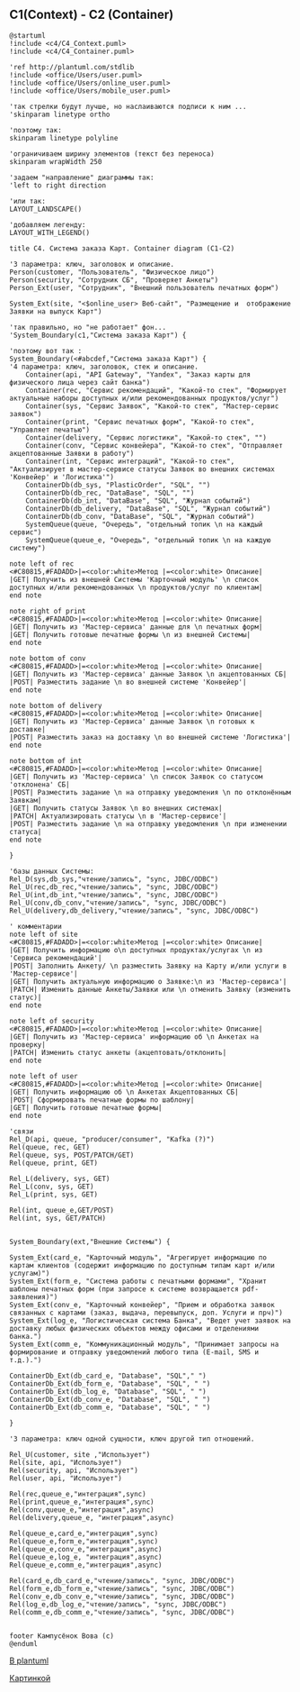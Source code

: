 ## C1(Context) - C2 (Container)
```
@startuml
!include <c4/C4_Context.puml>
!include <c4/C4_Container.puml>
 
'ref http://plantuml.com/stdlib
!include <office/Users/user.puml>
!include <office/Users/online_user.puml>
!include <office/Users/mobile_user.puml>

'так стрелки будут лучше, но наслаиваются подписи к ним ...
'skinparam linetype ortho

'поэтому так:
skinparam linetype polyline

'ограничиваем ширину элементов (текст без переноса)
skinparam wrapWidth 250

'задаем "направление" диаграммы так:
'left to right direction

'или так:
LAYOUT_LANDSCAPE()

'добавляем легенду:
LAYOUT_WITH_LEGEND()

title C4. Система заказа Карт. Container diagram (С1-С2)

'3 параметра: ключ, заголовок и описание.
Person(customer, "Пользователь", "Физическое лицо")
Person(security, "Сотрудник СБ", "Проверяет Анкеты")
Person_Ext(user, "Сотрудник", "Внешний пользователь печатных форм")

System_Ext(site, "<$online_user> Веб-сайт", "Размещение и  отображение Заявки на выпуск Карт")

'так правильно, но "не работает" фон...
'System_Boundary(c1,"Система заказа Карт") { 

'поэтому вот так :
System_Boundary(<#abcdef,"Система заказа Карт") {
'4 параметра: ключ, заголовок, стек и описание.
    Container(api, "API Gateway", "Yandex", "Заказ карты для физического лица через сайт банка")
    Container(rec, "Сервис рекомендаций", "Какой-то стек", "Формирует актуальные наборы доступных и/или рекомендованных продуктов/услуг")
    Container(sys, "Сервис Заявок", "Какой-то стек", "Мастер-сервис заявок")
    Container(print, "Сервис печатных форм", "Какой-то стек", "Управляет печатью")
    Container(delivery, "Сервис логистики", "Какой-то стек", "")
    Container(conv, "Сервис конвейера", "Какой-то стек", "Отправляет акцептованные Заявки в работу")
    Container(int, "Сервис интеграций", "Какой-то стек", "Актуализирует в мастер-сервисе статусы Заявок во внешних системах 'Конвейер' и 'Логистика'")
    ContainerDb(db_sys, "PlasticOrder", "SQL", "")
    ContainerDb(db_rec, "DataBase", "SQL", "")
    ContainerDb(db_int, "DataBase", "SQL", "Журнал событий")
    ContainerDb(db_delivery, "DataBase", "SQL", "Журнал событий")
    ContainerDb(db_conv, "DataBase", "SQL", "Журнал событий")
    SystemQueue(queue, "Очередь", "отдельный топик \n на каждый сервис")
    SystemQueue(queue_e, "Очередь", "отдельный топик \n на каждую систему")

note left of rec
<#C80815,#FADADD>|=<color:white>Метод |=<color:white> Описание|
|GET| Получить из внешней Системы 'Карточный модуль' \n список доступных и/или рекомендованных \n продуктов/услуг по клиентам|
end note

note right of print
<#C80815,#FADADD>|=<color:white>Метод |=<color:white> Описание|
|GET| Получить из 'Мастер-сервиса' данные для \n печатных форм|
|GET| Получить готовые печатные формы \n из внешней Cистемы|
end note

note bottom of conv
<#C80815,#FADADD>|=<color:white>Метод |=<color:white> Описание|
|GET| Получить из 'Мастер-сервиса' данные Заявок \n акцептованных СБ|
|POST| Разместить задание \n во внешней системе 'Конвейер'|
end note

note bottom of delivery
<#C80815,#FADADD>|=<color:white>Метод |=<color:white> Описание|
|GET| Получить из 'Мастер-Сервиса' данные Заявок \n готовых к доставке|
|POST| Разместить заказ на доставку \n во внешней системе 'Логистика'|
end note

note bottom of int
<#C80815,#FADADD>|=<color:white>Метод |=<color:white> Описание|
|GET| Получить из 'Мастер-сервиса' \n список Заявок со статусом 'отклонена' СБ|
|POST| Разместить задание \n на отправку уведомления \n по отклонённым Заявкам|
|GET| Получить статусы Заявок \n во внешних системах|
|PATCH| Актуализировать статусы \n в 'Мастер-сервисе'|
|POST| Разместить задание \n на отправку уведомления \n при изменении статуса|
end note

}

'базы данных Системы:
Rel_D(sys,db_sys,"чтение/запись", "sync, JDBC/ODBC")
Rel_U(rec,db_rec,"чтение/запись", "sync, JDBC/ODBC")
Rel_U(int,db_int,"чтение/запись", "sync, JDBC/ODBC")
Rel_U(conv,db_conv,"чтение/запись", "sync, JDBC/ODBC")
Rel_U(delivery,db_delivery,"чтение/запись", "sync, JDBC/ODBC")

' комментарии
note left of site
<#C80815,#FADADD>|=<color:white>Метод |=<color:white> Описание|
|GET| Получить информацию о\n доступных продуктах/услугах \n из 'Сервиса рекомендаций'|
|POST| Заполнить Анкету/ \n разместить Заявку на Карту и/или услуги в 'Мастер-сервисе'|
|GET| Получить актуальную информацию о Заявке:\n из 'Мастер-сервиса'|
|PATCH| Изменить данные Анкеты/Заявки или \n отменить Заявку (изменить статус)|
end note

note left of security
<#C80815,#FADADD>|=<color:white>Метод |=<color:white> Описание|
|GET| Получить из 'Мастер-сервиса' информацию об \n Анкетах на проверку|
|PATCH| Изменить статус анкеты (акцептовать/отклонить|
end note

note left of user
<#C80815,#FADADD>|=<color:white>Метод |=<color:white> Описание|
|GET| Получить информацию об \n Анкетах Акцептованных СБ|
|POST| Сформировать печатные формы по шаблону|
|GET| Получить готовые печатные формы|
end note

'связи
Rel_D(api, queue, "producer/consumer", "Kafka (?)")
Rel(queue, rec, GET)
Rel(queue, sys, POST/PATCH/GET)
Rel(queue, print, GET)

Rel_L(delivery, sys, GET)
Rel_L(conv, sys, GET)
Rel_L(print, sys, GET)

Rel(int, queue_e,GET/POST)
Rel(int, sys, GET/PATCH)


System_Boundary(ext,"Внешние Системы") {

System_Ext(card_e, "Карточный модуль", "Агрегирует информацию по картам клиентов (содержит информацию по доступным типам карт и/или услугам)")
System_Ext(form_e, "Система работы с печатными формами", "Хранит шаблоны печатных форм (при запросе к системе возвращается pdf-заявления)")
System_Ext(conv_e, "Карточный конвейер", "Прием и обработка заявок связанных с картами (заказ, выдача, перевыпуск, доп. Услуги и прч)")
System_Ext(log_e, "Логистическая система Банка", "Ведет учет заявок на доставку любых физических объектов между офисами и отделениями банка.")
System_Ext(comm_e, "Коммуникационный модуль", "Принимает запросы на формирование и отправку уведомлений любого типа (E-mail, SMS и т.д.).")

ContainerDb_Ext(db_card_e, "Database", "SQL"," ")
ContainerDb_Ext(db_form_e, "Database", "SQL", " ")
ContainerDb_Ext(db_log_e, "Database", "SQL", " ")
ContainerDb_Ext(db_conv_e, "Database", "SQL", " ")
ContainerDb_Ext(db_comm_e, "Database", "SQL", " ")

}

'3 параметра: ключ одной сущности, ключ другой тип отношений.

Rel_U(customer, site ,"Использует")
Rel(site, api, "Использует")
Rel(security, api, "Использует")
Rel(user, api, "Использует")

Rel(rec,queue_e,"интеграция",sync)
Rel(print,queue_e,"интеграция",sync)
Rel(conv,queue_e,"интеграция",async)
Rel(delivery,queue_e, "интеграция",async)

Rel(queue_e,card_e,"интеграция",sync)
Rel(queue_e,form_e,"интеграция",sync)
Rel(queue_e,conv_e,"интеграция",async)
Rel(queue_e,log_e, "интеграция",async)
Rel(queue_e,comm_e,"интеграция",async)

Rel(card_e,db_card_e,"чтение/запись", "sync, JDBC/ODBC")
Rel(form_e,db_form_e,"чтение/запись", "sync, JDBC/ODBC")
Rel(conv_e,db_conv_e,"чтение/запись", "sync, JDBC/ODBC")
Rel(log_e,db_log_e,"чтение/запись", "sync, JDBC/ODBC")
Rel(comm_e,db_comm_e,"чтение/запись", "sync, JDBC/ODBC")


footer Кампусёнок Вова (с)
@enduml
```
[В plantuml]([https://www.plantuml.com/plantuml/umla/dLRTRXDN5xsVfpYVlqfnfCbOj5oX255-RYfQQ2FKcqhHU3o6KMsFDJEkYAfA9O46IaLARwZQ2uhe0oIE3Ov39gzmveswrXuVZoScmGG9Z7tsNdljjN_EkH8dRfJqsYtB-b_GyLgzXgzMlOkrQnVNhuMTnB-VE5sSNdxlgHjq_6Xohgobo6-gUqdIlLIhTLjkXwYE5xPhST9e1VKPXB3P33o_TYVsexZMYmt6QHPXfuL0wnysR8Vre5Koj9RYxuDErutSjY98ij7rLHWbzqBBQldDH2MXYeAxznBL22BVIuAm0v_Fb3xMkzdFUbU_qyDia_-xfFHO7sRFicrRwRSusTUfFiJVFlwEbHufdS9hb3t0sP4UwQ5ZtGQfi5FrUd4Ijlt8LXNzabxPRq209s9iwY6_LtZsBxpU0c5R3u4oXiLG8SGe-qMdbMM35ljUBmgI3NgyqYdPPLjw83772ZyzhqWWa6Q88Ovtc8JIlyDcBFay1PorjBOH9tvx_MhOwpJSQAFgNR09YHH82wdlIgRmsUMdqdzHb6opign-LBMQWXKE5L27IiJQ8nry8eHr4dpr_sxTQ_ZDnKDOInS_kWwsof5FguZ2dsddLkED659zwzVLvzrkA_1Srf_gaOOKu605QEaKLCvU6BvWGdRKK-a1IEsexE5S3S7FL75NyNTaCOIpq3fWNVR8ZrYLvJB1w_LgexwUixpTSkCay6v53JyYZRMlR_83BZzPrZT-Q_scf3EnhsJRmbZIhebEeaJUQV56nxFL5zUlNglTmZ_0CEMwSJ-fna7YmsZravcvkwpq7u3RMp6iHOb_g8AKvec9HTcLj46gzwHoRueZA8TUxEinQtF4SlUpf_eusw9KHUtBT3mtQZ2Od18N6Xx1xK0XSge7sPOPe79ZsIoF424Dr8Qz8jhlmump8qFHHo6O6VdruVqC6G3_8Tq8WxAD-EEnJgVrPZzA6p8j63FPleq0PYIOD5kH_AJWRm2oUGOop59I1wjZoUuTeKRu8g4ahW2ypv8_wMD7P3p4x_jqWeep8ZR3g3sdK36qw62m9PKXrELM4cI4A-Zowm8gPuy4zKWIpXup0CUJW2VmiqTJT1j7-1p9HCj_KrO5sA1LXAEed7DOzINSatpPu7n7THlD5RfBXntcJPVjb6NmmiuFf_JIc1ovB_K1ApQVwOJZaAkMVSz_uSuuHungLa2UIUupMK9xXT3I-rEQQPvW7r-O-54X-uDIi-6NQh4dxNnk1X9VUELBPNQQRDCLIhysRS788-6NRI-NXMc5TvdmtxAl9EbYXv5hgGpCwxdPMOiCNbzKuxY1754ton9Gm6bZ0nWR8jjItF9wZtqolrP7-564_PLhEHz0nGR1f0tecz85fY8UqoOZaYXQGqwAvUkSR9LsEs-L58Rle9zSiFdOibVEkOIaEuZ5OqfHwldigOXHZDqelyRD3MOo4NiZ58ABmcHgqYCpqMzo0vbjegetLjfkqBBLsfThGCE1emVEChF_qCC7aQNvKu23wbRsX5_oPh5dh0QoNVTfDuahdCNuiQ7dvBVMLpvUN_KmAXv9l7wKNT5_edh7vhMKRsjmXC_aWiglnGkEVb78DxSTsIRo4cA9JAFKYf40eiHRTHm2gak2-2g_BAKtptRFlLTMBXllJvtvM_74rLUP2mcdLsnyycOI9MEHwKx-Lfbv-mKD9NlY53yaPeoLunXwK9NKICiy2iyEB67b1gwmQwMjUObo2hXTRJubbgUMl6OMi-GcFitIBPlARbhCL8RsR5FhnEjgyhouxYPktOtzwTEg8WXZ2WmjJpWnptadVipRalw2fXHbSTlswHH44CdCPFYn3q82I9Ocs_C0I3uch_C0KBjSmdEvYqP6guy5i3Wo75Bg9xDpzbgeJ1sebpYyB9ux7AplEZFFgSASwj2yF8flYr4iJ274d6NftYnPC-rvyzBjGNEpUGiVSNhzdajbYArmnUyqUktMVm00](https://www.plantuml.com/plantuml/umla/pLbRRnl75NxdhvZI1KW1D1cd3X08hXjPKfsqRknKDe801OGLkRA9a5nskOmjr04aigtiAl4b3qtG5cc5jE-KHCRKXT9VcFb7FT_PuMYMomj5E8aVH96xS-xVkSpCUxN0yODwkPJuMR6IBzKBhhYMlvfRlBgww5K2zr6GhTBBwqFVEiMAw-lt8f7otNNn80YgyxbSjUHKm3IRzygvMb0e5TSi3jxwUZ7lvkxLNB-MgzSCZn4hl4g91ArENbZsregboC94IZLaInu9jQKQQbDsvB4yabqXzrHJjbLJDOGyfd_RwediP8JioLDyjDGMBMp9hjodxyzKWyYV2tacJsMRFhjg2poEiBGhJqGscqsaQfyMArN7Tye2sWORLLTuVl308nr0gBvK3I8_KKqHgZIV649HzKeR-06YKtb06hSWGss7giWEIIDLk_IYAtlWzQKynbFwwx60VP6c_nrv18l9Jlhw2fftO3ti8zrRSvRiXxvJ_RXO21w8jzzv2t9VaPosbfM4C-GPwx4FIMnn9obeHLUsj8OdPDQECIjLSjS34NZ2Bzv_48X2qNVpGT6hW7UNU7JDobiBdzo-TtVrriA7IokB2tUMqtDOqoOhza9vwZbhmO8F81mnCtGVVt3t_TLRopUNFrm2PL0CIgvOl9eLSbTsOJuxfYNOeYFwUuKV_w28Rgf6LXW4auhEVRWYBNUlN9QxRqEDNy1fBMrUXy7JcXV4vfZmi9q9cHwGgiTmElqT2M3YLCEZ5JegcxX3mFGgwNoz5dXbry-GI_yDAlK5SG1b2thYTnBl_ajKhpZW7U9oH2iw0ZvJVvMdoRa-jvgRh_l5O0CKk_8KsW7FBFC8vhzCiY2r2H68FJm9FBoWDKTipuvXjxhyA4WZQOQoOqvVoHuHFU4dX_3CK0j2d6tpWvxQKNyHwi_4RbEUaAp4oaOjSCiih5OCN69xxUTMQbyN9AKZzowpzmvLWmN_XyE623pjWmz-5j0IEE40VN_-wclP8bFtmoJl8TxxQeS0t8GtJV197LCP3BgxC04Pekj04ZOBVha7SKW98cMRP8zpNfjqmwjN2ew_aSvVoIGdWm_onPz4l338VSWHMh7vn23xQvUSjNp1NPzUI29rzS8upWZDUGIYXH3dkPDsgaMAqyAT3yHD9t0VEXi8soTEfU0-uW1-tTSCCbalAXMoZTo69mVG3atwU6y9Vhx95Ko30XKDce0N1J6g2jKPHZ0JxKDf0MhcomKIPOqO4uIX6lp4xmul8mB6Qfs7Z5lPvLH0wc2nQj2F5d02V0DlFOsEJROArPNNd6dyosvErxoO9l0sBD4BWS9Jb3T8mSiSC8lc90zYbjOsQWEM6kGZWXEj-vTiuJV8aMuMbrSMbq6fLRzO2M9oHwNyH2M-E-yhONMoUAalrBEO_89RAdxc-Xin5G3T0vqGNQJ-9DanrdclybcCBOXxA9_oa1-t9fhqhMh4ZC9o0bs7NZJieCUgrRvLQrGpfk8mtsC6W7IquMcH_U8SniW-6-7xGfwCG8RiX5nQeALlEn70SUN2X-aI0CAMNQFeGOhqYdWqXGAJalyS25yhDMZyqbgwiBOQelvEoQa5nVnjl-3wC6ZberluDvmaB0bBJk3SS6hknENmyT3bykzazIPd-p4CG-VPONKFXtCoM7qzx83FMLc5NUIZkbjtqt_49oFLrDQsdZpGuTgoOuhReM2ydl58yOUAxgP7t6xR_Dx6noXPgwz5MbCzYy29qoDHyG9NyB3fhGkATEBQfSLttthtoZkPIxzUM5fOMhh--9VNybx9y-SVFg29uphLlGwBQOk1Dq9-6srpZnEFRoxVVIpqiDR418wo990p5j81PNlUn22SwdTWid9RMoTFmkeEWrCmK6rfWPm-itSEy1hRF7XQuuOFkr0mC0eyJhYLWe07jHzvM8SZkSh_UAvCZMn6L0VW65CkzTG0WqSsdP6oC5Y4hW4hcm7pDWpK3lWF2_AY7UEO-zQyWEPx-0-f-cQwpoxOC79uOu8xiOCWkNTkhq2mcS4XHmitkqJM4Up0UC1dqHRG6T80nlYnNq5_Ab_AtUbzQSCB_hDI6hC0TbmJtMd6P5I-ABLgJktWU2yTu-8tAD5Z5T5sC9v5nWyKGv62or7NW2bKDl2P2RdiyLDhTeF7LPDnseQi_ic7gJwdmXQkNcfWdDWZNMjqEHexIq725ECKh5ouk_W-SHyoqeK9FKmMinyNZKxg1tSWbdKP5hgfyKlPZGQvPKFtSsoNzw0ExxIYnSggpFE9txkbrINU8kcPCQcs-IthcsFr6MZXA5BRgD2C-9kb6ukvs_IHd6C6ztWtgIV8sHXWcDGpvMmCUEZJmz-CBCmOQesa5sQLI0azV-XZHamt25Tq0iEXpezLJdhzVXrkUzGpWX-05P-ZehCH4iUQZV3JzFjKjEAFF3imwS5f6vw5GMFePX-mDNDSrJRZAMHL2PpwzCoX3QYioSzIj3inQKUvAtPmWMbwb0_j-jMPXsScbcwh3drZyfabHrkcVVIOY-nyjRMGXXgYESGTbROAHhoCpiKQdG6cFYrzGthTAD_BFNQ1SHF0gS5nTdwG2q-CSRdj4KJUk5oau_CUA7AHBifCHZeInxG_POOFzz2BASVONSCnqX_7xWMurQidE9RHhRxv6hOOjeDJQei8dgDhwyx59whzZNhLzmhrlEldg0dKwkNmoEEtplgdZaZ_QYwiysczc0yxIBV8GpuqWGTo39dSu7lUxcaoLk2MQHfCR3ZY3JfH_2cpi1ypVtxMFmEWnpae4OgsbskzY2Xst4sNZvderKDdeDdZY3joiP1t_08VEKpOWkkJi0EkyGVM6TXmvEaTD7F4N6UsqzQbsnQuSuP-BxlZECMw5F7ZQVqCh8sSeNq0An1ro-Hrpo-poT4x0VimSKV43cgH1GQHuAeFJVzdhXmRKTplZDvqYxGUw7YKu5g5aaUM3EvFCDVIedq8KKzneQAlLgk5zSlcxDdCYb5B6NqZWXixh3NtNrs8rXSPU-S-WPSZfzt2vA6f7_2Q7NLYaZxVg6NuQWaj3ax9c3jM-y8fmx6MPraXlxDRUPTBkjeUCB3atMVx8hiuSpi2NICEXGKlpMq8NzDXtcOSeoxXIzJ6uNjBN0N9FLWSlv71peCzzpSCGnhiY6LuBaVlGC8b_IIqp1pjcJ3YZNLlansCQhcienhEcAe9Cgn4qY2ienAOuykBJq8iHH08oCBUUDatzuZJRLeWcbqKta-PP1NfvSjbfrZAY9NVhO2RQcHbEpi70nFM0IwRYJbU5oS-nbspZt6JWaY6K22tXrE8KIJ0qCKea5ON9YcFrIln-SGRT85OufwLJp48ha_n8qHynbhLvj9yW7NQyHmqNloa7vziGkztp3KxxqO4jOzl29lckZeiyhfhXfVGt6t7BjFJunHBCHzDMCRhqAZxdJ4PlyHHpvCPxCAOgUwkKoz7D2UjTinoq-iDYHXFmqJzjGpeoJgPzO3pHTR3bibMM0GQ_DCJQ21FOREsrQJnB1loVg_McJqZ4-qLdRapCWazfUl5R2oqxtGvc8598h7kqGpiy-PNdeHDay_Ik5Tz5HPhZ5PpYVTeOgwNI_y7)](https://www.plantuml.com/plantuml/umla/SoWkIImgAStDuNBAJrBGjLDmpCbCJbMmKiX8pSd9vt98pKi1IW80))

[Картинкой]([[//www.plantuml.com/plantuml/png/dLRTRXDN5xsVfpZVV9NYI9EnQBb24QByt5Iqq4QeDvMYyNWCeywFDJEkYAfA9O46IaLARwZQ2uhe0oIE3Ow3nwzmveswrpu-7e-DWmaI6FlilVRQQ_-SSoNDd2JhX87nFpzoWqxJ4vlknVgrYzlNuYZpxcTscmull_VKyIClcPmBOotnMk9UbhKlrUljm8a0QhjnM4-pPk0tPX3YLijtlVgTr4lIUYVL6CiiuYYWGDiVDWpZXXzK38srz7i_QZk94mg0P3jjJyH9TYysZC1hPIABHUBVlPU9ffzuRkR74Vby9kHO7XO_oqFvJlQBNVplaf13ULeyA_Oj8T_IoR7CvIdzxTBVeP038NFo6XGFw6ma1x9l6xU9L1pLt4wQnQ6NMCAKB-5L_4O8v4anTcKVtqsS_KjURmbXN_O9PKWMVK4X1iKlCZVNDLhgkPt4ptRWyKhcO5VioHx770hwwRd9WOWqGlJf-0192FaxsGmvdwS4PwnjxQIP5svVZJjHqqbsQku5Yo2H0cXHweUSAVaSubF8lo1AiMkkYnz5lIx8YWu5eVO5YtKaS_o64COy-ER_dORRz5ghXp3MBdvq7IoXa9TLHD2VQUVMqfsKfFhMQuZFs-t0TntK7-g11XVWP8FGyYaedxtGV8a9s45F8Nj4wa0K3nTgIFnq5Gy5VgSi-kJCj4vGboFm0vQvNYLulL5hDhOLozk1asQ-UojfUWbeR7rz4n_ayfDXVEC5spSvdOczMUmpOqwxpZgn4ghJqft8jSGNrwzUgz-YVmX3b-l6_QoM-fb7HfkVpCpTPI7_8BYZ3SsQbVW7Ad1fdkXOa5rm6-JoY2ltfZmYvQWNktA8senGxcxnL8wBFKXLrhvAntMI9eBnAN19mn6vdGYAdCjUiQS7gDfO5ih3H423QeDUOUsFoGmpmqFHfK8WC_3halSpoe3m7y8DC5Is0NuSotnQR_GZjo7I8cCasxKeW1u998rM13yk-1i2sJq3cSnoK2TMOyxk7Q06z0MXT5o8ksZ9FycnpJAUqk_7S28LPqHinKcue50vjDJ1n1PK-gGkjX8ZKxYIBhwke7BnY557d73n604mdW2SmoyUJT4jEgBF0Kyq_pT7LGYRQ9NX82hcdAow7Ew9MZPqVY3QpTO6tBd3JbNJ5GTL6Tmu-c59Bmt14VjIdg1YxyqKnFfOjUXx_4lkY3D2LBq2L2RAPxA4ZagXLUzhchbAi4jVaFYebFr1fTdebrgv9oqrDpsEpxpKKfcT9ajtXP2lTLiWye3v5VlhLM62-2uI_flt5ITTxZ1mhPG1UJtNEskLmUkoQXWt8WVKtQe4450tDkMB3L7i2MnvUOG-MLoh0_gHXVqLQraDe423qAJru9l3XKnPFAGDHY1HjWQVbClNdc-LC5IjafFXEzAFBrWrjkYLSouXxWvWuHXIL7g-UCfYb6CtKDUuli5q9colXQBWh32OwlJ0ZFMRt41wcuZQZOtGyGDBR7svHMXqOCkUlOxiF_JmWU9e_fp0YUfUyGHVLBDOCrOztgx7oexZCcSsVgpfsUhM-igZrrSZJif74guVOPdoJwhUMB-MrBOcZkGpkQ3KjNZ1bYzA-HQs8ze4Bo4kaMwKUZaIXCZnDcqRWE8I8xvIboNtvjdkodjZuxBs_jHUl1NdhZvp8IGvlKBZWpUIg1YpJ7VKMsNcxUSt1U-99NwKc3OMjgtfaQgW1bhwKNXsO0xBDx29haLRyoMAAS1sjV2KM9zQuffPpHARU9cbKpNbtRIQAG_jsQR6tEjgyhouxcHEmqczwTFAP8GX12OjvvoGvw8JFXPjGNz5KuYokcsud08Bmfdf33_sGGW0pb9dUnu0paVdTHu0QASaF9SxQwIr-bW00oE38OL-F3jdhmLpwW2zsE5b-Tp1O7qNpJodIdEe0_FgABujHx4q9I4MB2ltPiKQQI-QLsuFcElDM_gmq-ltN2fzqxZYHSrE6Fm7](https://www.plantuml.com/plantuml/png/pLbRRnl75NxdhvZI1KW1D1cd3X08hXjPKfsqRknKDe801OGLkRA9a5nskOmjr04aigtiAl4b3qtG5cc5jE-KHCRKXT9VcFb7FT_PuMYMomj5E8aVH96xS-xVkSpCUxN0yODwkPJuMR6IBzKBhhYMlvfRlBgww5K2zr6GhTBBwqFVEiMAw-lt8f7otNNn80YgyxbSjUHKm3IRzygvMb0e5TSi3jxwUZ7lvkxLNB-MgzSCZn4hl4g91ArENbZsregboC94IZLaInu9jQKQQbDsvB4yabqXzrHJjbLJDOGyfd_RwediP8JioLDyjDGMBMp9hjodxyzKWyYV2tacJsMRFhjg2poEiBGhJqGscqsaQfyMArN7Tye2sWORLLTuVl308nr0gBvK3I8_KKqHgZIV649HzKeR-06YKtb06hSWGss7giWEIIDLk_IYAtlWzQKynbFwwx60VP6c_nrv18l9Jlhw2fftO3ti8zrRSvRiXxvJ_RXO21w8jzzv2t9VaPosbfM4C-GPwx4FIMnn9obeHLUsj8OdPDQECIjLSjS34NZ2Bzv_48X2qNVpGT6hW7UNU7JDobiBdzo-TtVrriA7IokB2tUMqtDOqoOhza9vwZbhmO8F81mnCtGVVt3t_TLRopUNFrm2PL0CIgvOl9eLSbTsOJuxfYNOeYFwUuKV_w28Rgf6LXW4auhEVRWYBNUlN9QxRqEDNy1fBMrUXy7JcXV4vfZmi9q9cHwGgiTmElqT2M3YLCEZ5JegcxX3mFGgwNoz5dXbry-GI_yDAlK5SG1b2thYTnBl_ajKhpZW7U9oH2iw0ZvJVvMdoRa-jvgRh_l5O0CKk_8KsW7FBFC8vhzCiY2r2H68FJm9FBoWDKTipuvXjxhyA4WZQOQoOqvVoHuHFU4dX_3CK0j2d6tpWvxQKNyHwi_4RbEUaAp4oaOjSCiih5OCN69xxUTMQbyN9AKZzowpzmvLWmN_XyE623pjWmz-5j0IEE40VN_-wclP8bFtmoJl8TxxQeS0t8GtJV197LCP3BgxC04Pekj04ZOBVha7SKW98cMRP8zpNfjqmwjN2ew_aSvVoIGdWm_onPz4l338VSWHMh7vn23xQvUSjNp1NPzUI29rzS8upWZDUGIYXH3dkPDsgaMAqyAT3yHD9t0VEXi8soTEfU0-uW1-tTSCCbalAXMoZTo69mVG3atwU6y9Vhx95Ko30XKDce0N1J6g2jKPHZ0JxKDf0MhcomKIPOqO4uIX6lp4xmul8mB6Qfs7Z5lPvLH0wc2nQj2F5d02V0DlFOsEJROArPNNd6dyosvErxoO9l0sBD4BWS9Jb3T8mSiSC8lc90zYbjOsQWEM6kGZWXEj-vTiuJV8aMuMbrSMbq6fLRzO2M9oHwNyH2M-E-yhONMoUAalrBEO_89RAdxc-Xin5G3T0vqGNQJ-9DanrdclybcCBOXxA9_oa1-t9fhqhMh4ZC9o0bs7NZJieCUgrRvLQrGpfk8mtsC6W7IquMcH_U8SniW-6-7xGfwCG8RiX5nQeALlEn70SUN2X-aI0CAMNQFeGOhqYdWqXGAJalyS25yhDMZyqbgwiBOQelvEoQa5nVnjl-3wC6ZberluDvmaB0bBJk3SS6hknENmyT3bykzazIPd-p4CG-VPONKFXtCoM7qzx83FMLc5NUIZkbjtqt_49oFLrDQsdZpGuTgoOuhReM2ydl58yOUAxgP7t6xR_Dx6noXPgwz5MbCzYy29qoDHyG9NyB3fhGkATEBQfSLttthtoZkPIxzUM5fOMhh--9VNybx9y-SVFg29uphLlGwBQOk1Dq9-6srpZnEFRoxVVIpqiDR418wo990p5j81PNlUn22SwdTWid9RMoTFmkeEWrCmK6rfWPm-itSEy1hRF7XQuuOFkr0mC0eyJhYLWe07jHzvM8SZkSh_UAvCZMn6L0VW65CkzTG0WqSsdP6oC5Y4hW4hcm7pDWpK3lWF2_AY7UEO-zQyWEPx-0-f-cQwpoxOC79uOu8xiOCWkNTkhq2mcS4XHmitkqJM4Up0UC1dqHRG6T80nlYnNq5_Ab_AtUbzQSCB_hDI6hC0TbmJtMd6P5I-ABLgJktWU2yTu-8tAD5Z5T5sC9v5nWyKGv62or7NW2bKDl2P2RdiyLDhTeF7LPDnseQi_ic7gJwdmXQkNcfWdDWZNMjqEHexIq725ECKh5ouk_W-SHyoqeK9FKmMinyNZKxg1tSWbdKP5hgfyKlPZGQvPKFtSsoNzw0ExxIYnSggpFE9txkbrINU8kcPCQcs-IthcsFr6MZXA5BRgD2C-9kb6ukvs_IHd6C6ztWtgIV8sHXWcDGpvMmCUEZJmz-CBCmOQesa5sQLI0azV-XZHamt25Tq0iEXpezLJdhzVXrkUzGpWX-05P-ZehCH4iUQZV3JzFjKjEAFF3imwS5f6vw5GMFePX-mDNDSrJRZAMHL2PpwzCoX3QYioSzIj3inQKUvAtPmWMbwb0_j-jMPXsScbcwh3drZyfabHrkcVVIOY-nyjRMGXXgYESGTbROAHhoCpiKQdG6cFYrzGthTAD_BFNQ1SHF0gS5nTdwG2q-CSRdj4KJUk5oau_CUA7AHBifCHZeInxG_POOFzz2BASVONSCnqX_7xWMurQidE9RHhRxv6hOOjeDJQei8dgDhwyx59whzZNhLzmhrlEldg0dKwkNmoEEtplgdZaZ_QYwiysczc0yxIBV8GpuqWGTo39dSu7lUxcaoLk2MQHfCR3ZY3JfH_2cpi1ypVtxMFmEWnpae4OgsbskzY2Xst4sNZvderKDdeDdZY3joiP1t_08VEKpOWkkJi0EkyGVM6TXmvEaTD7F4N6UsqzQbsnQuSuP-BxlZECMw5F7ZQVqCh8sSeNq0An1ro-Hrpo-poT4x0VimSKV43cgH1GQHuAeFJVzdhXmRKTplZDvqYxGUw7YKu5g5aaUM3EvFCDVIedq8KKzneQAlLgk5zSlcxDdCYb5B6NqZWXixh3NtNrs8rXSPU-S-WPSZfzt2vA6f7_2Q7NLYaZxVg6NuQWaj3ax9c3jM-y8fmx6MPraXlxDRUPTBkjeUCB3atMVx8hiuSpi2NICEXGKlpMq8NzDXtcOSeoxXIzJ6uNjBN0N9FLWSlv71peCzzpSCGnhiY6LuBaVlGC8b_IIqp1pjcJ3YZNLlansCQhcienhEcAe9Cgn4qY2ienAOuykBJq8iHH08oCBUUDatzuZJRLeWcbqKta-PP1NfvSjbfrZAY9NVhO2RQcHbEpi70nFM0IwRYJbU5oS-nbspZt6JWaY6K22tXrE8KIJ0qCKea5ON9YcFrIln-SGRT85OufwLJp48ha_n8qHynbhLvj9yW7NQyHmqNloa7vziGkztp3KxxqO4jOzl29lckZeiyhfhXfVGt6t7BjFJunHBCHzDMCRhqAZxdJ4PlyHHpvCPxCAOgUwkKoz7D2UjTinoq-iDYHXFmqJzjGpeoJgPzO3pHTR3bibMM0GQ_DCJQ21FOREsrQJnB1loVg_McJqZ4-qLdRapCWazfUl5R2oqxtGvc8598h7kqGpiy-PNdeHDay_Ik5Tz5HPhZ5PpYVTeOgwNI_y7)https://www.plantuml.com/plantuml/png/pLbRRnl75NxdhvZI1KW1D1cd3X08hXjPKfsqRknKDe801OGLkRA9a5nskOmjr04aigtiAl4b3qtG5cc5jE-KHCRKXT9VcFb7FT_PuMYMomj5E8aVH96xS-xVkSpCUxN0yODwkPJuMR6IBzKBhhYMlvfRlBgww5K2zr6GhTBBwqFVEiMAw-lt8f7otNNn80YgyxbSjUHKm3IRzygvMb0e5TSi3jxwUZ7lvkxLNB-MgzSCZn4hl4g91ArENbZsregboC94IZLaInu9jQKQQbDsvB4yabqXzrHJjbLJDOGyfd_RwediP8JioLDyjDGMBMp9hjodxyzKWyYV2tacJsMRFhjg2poEiBGhJqGscqsaQfyMArN7Tye2sWORLLTuVl308nr0gBvK3I8_KKqHgZIV649HzKeR-06YKtb06hSWGss7giWEIIDLk_IYAtlWzQKynbFwwx60VP6c_nrv18l9Jlhw2fftO3ti8zrRSvRiXxvJ_RXO21w8jzzv2t9VaPosbfM4C-GPwx4FIMnn9obeHLUsj8OdPDQECIjLSjS34NZ2Bzv_48X2qNVpGT6hW7UNU7JDobiBdzo-TtVrriA7IokB2tUMqtDOqoOhza9vwZbhmO8F81mnCtGVVt3t_TLRopUNFrm2PL0CIgvOl9eLSbTsOJuxfYNOeYFwUuKV_w28Rgf6LXW4auhEVRWYBNUlN9QxRqEDNy1fBMrUXy7JcXV4vfZmi9q9cHwGgiTmElqT2M3YLCEZ5JegcxX3mFGgwNoz5dXbry-GI_yDAlK5SG1b2thYTnBl_ajKhpZW7U9oH2iw0ZvJVvMdoRa-jvgRh_l5O0CKk_8KsW7FBFC8vhzCiY2r2H68FJm9FBoWDKTipuvXjxhyA4WZQOQoOqvVoHuHFU4dX_3CK0j2d6tpWvxQKNyHwi_4RbEUaAp4oaOjSCiih5OCN69xxUTMQbyN9AKZzowpzmvLWmN_XyE623pjWmz-5j0IEE40VN_-wclP8bFtmoJl8TxxQeS0t8GtJV197LCP3BgxC04Pekj04ZOBVha7SKW98cMRP8zpNfjqmwjN2ew_aSvVoIGdWm_onPz4l338VSWHMh7vn23xQvUSjNp1NPzUI29rzS8upWZDUGIYXH3dkPDsgaMAqyAT3yHD9t0VEXi8soTEfU0-uW1-tTSCCbalAXMoZTo69mVG3atwU6y9Vhx95Ko30XKDce0N1J6g2jKPHZ0JxKDf0MhcomKIPOqO4uIX6lp4xmul8mB6Qfs7Z5lPvLH0wc2nQj2F5d02V0DlFOsEJROArPNNd6dyosvErxoO9l0sBD4BWS9Jb3T8mSiSC8lc90zYbjOsQWEM6kGZWXEj-vTiuJV8aMuMbrSMbq6fLRzO2M9oHwNyH2M-E-yhONMoUAalrBEO_89RAdxc-Xin5G3T0vqGNQJ-9DanrdclybcCBOXxA9_oa1-t9fhqhMh4ZC9o0bs7NZJieCUgrRvLQrGpfk8mtsC6W7IquMcH_U8SniW-6-7xGfwCG8RiX5nQeALlEn70SUN2X-aI0CAMNQFeGOhqYdWqXGAJalyS25yhDMZyqbgwiBOQelvEoQa5nVnjl-3wC6ZberluDvmaB0bBJk3SS6hknENmyT3bykzazIPd-p4CG-VPONKFXtCoM7qzx83FMLc5NUIZkbjtqt_49oFLrDQsdZpGuTgoOuhReM2ydl58yOUAxgP7t6xR_Dx6noXPgwz5MbCzYy29qoDHyG9NyB3fhGkATEBQfSLttthtoZkPIxzUM5fOMhh--9VNybx9y-SVFg29uphLlGwBQOk1Dq9-6srpZnEFRoxVVIpqiDR418wo990p5j81PNlUn22SwdTWid9RMoTFmkeEWrCmK6rfWPm-itSEy1hRF7XQuuOFkr0mC0eyJhYLWe07jHzvM8SZkSh_UAvCZMn6L0VW65CkzTG0WqSsdP6oC5Y4hW4hcm7pDWpK3lWF2_AY7UEO-zQyWEPx-0-f-cQwpoxOC79uOu8xiOCWkNTkhq2mcS4XHmitkqJM4Up0UC1dqHRG6T80nlYnNq5_Ab_AtUbzQSCB_hDI6hC0TbmJtMd6P5I-ABLgJktWU2yTu-8tAD5Z5T5sC9v5nWyKGv62or7NW2bKDl2P2RdiyLDhTeF7LPDnseQi_ic7gJwdmXQkNcfWdDWZNMjqEHexIq725ECKh5ouk_W-SHyoqeK9FKmMinyNZKxg1tSWbdKP5hgfyKlPZGQvPKFtSsoNzw0ExxIYnSggpFE9txkbrINU8kcPCQcs-IthcsFr6MZXA5BRgD2C-9kb6ukvs_IHd6C6ztWtgIV8sHXWcDGpvMmCUEZJmz-CBCmOQesa5sQLI0azV-XZHamt25Tq0iEXpezLJdhzVXrkUzGpWX-05P-ZehCH4iUQZV3JzFjKjEAFF3imwS5f6vw5GMFePX-mDNDSrJRZAMHL2PpwzCoX3QYioSzIj3inQKUvAtPmWMbwb0_j-jMPXsScbcwh3drZyfabHrkcVVIOY-nyjRMGXXgYESGTbROAHhoCpiKQdG6cFYrzGthTAD_BFNQ1SHF0gS5nTdwG2q-CSRdj4KJUk5oau_CUA7AHBifCHZeInxG_POOFzz2BASVONSCnqX_7xWMurQidE9RHhRxv6hOOjeDJQei8dgDhwyx59whzZNhLzmhrlEldg0dKwkNmoEEtplgdZaZ_QYwiysczc0yxIBV8GpuqWGTo39dSu7lUxcaoLk2MQHfCR3ZY3JfH_2cpi1ypVtxMFmEWnpae4OgsbskzY2Xst4sNZvderKDdeDdZY3joiP1t_08VEKpOWkkJi0EkyGVM6TXmvEaTD7F4N6UsqzQbsnQuSuP-BxlZECMw5F7ZQVqCh8sSeNq0An1ro-Hrpo-poT4x0VimSKV43cgH1GQHuAeFJVzdhXmRKTplZDvqYxGUw7YKu5g5aaUM3EvFCDVIedq8KKzneQAlLgk5zSlcxDdCYb5B6NqZWXixh3NtNrs8rXSPU-S-WPSZfzt2vA6f7_2Q7NLYaZxVg6NuQWaj3ax9c3jM-y8fmx6MPraXlxDRUPTBkjeUCB3atMVx8hiuSpi2NICEXGKlpMq8NzDXtcOSeoxXIzJ6uNjBN0N9FLWSlv71peCzzpSCGnhiY6LuBaVlGC8b_IIqp1pjcJ3YZNLlansCQhcienhEcAe9Cgn4qY2ienAOuykBJq8iHH08oCBUUDatzuZJRLeWcbqKta-PP1NfvSjbfrZAY9NVhO2RQcHbEpi70nFM0IwRYJbU5oS-nbspZt6JWaY6K22tXrE8KIJ0qCKea5ON9YcFrIln-SGRT85OufwLJp48ha_n8qHynbhLvj9yW7NQyHmqNloa7vziGkztp3KxxqO4jOzl29lckZeiyhfhXfVGt6t7BjFJunHBCHzDMCRhqAZxdJ4PlyHHpvCPxCAOgUwkKoz7D2UjTinoq-iDYHXFmqJzjGpeoJgPzO3pHTR3bibMM0GQ_DCJQ21FOREsrQJnB1loVg_McJqZ4-qLdRapCWazfUl5R2oqxtGvc8598h7kqGpiy-PNdeHDay_Ik5Tz5HPhZ5PpYVTeOgwNI_y7](https://www.plantuml.com/plantuml/png/pLbRRnl75NxdhvZI1KW1D1cd3X08hXjPKfsqRknKDe801OGLkRA9a5nskOmjr04aigtiAl4b3qtG5cc5jE-KHCRKXT9VcFb7FT_PuMYMomj5E8aVH96xS-xVkSpCUxN0yODwkPJuMR6IBzKBhhYMlvfRlBgww5K2zr6GhTBBwqFVEiMAw-lt8f7otNNn80YgyxbSjUHKm3IRzygvMb0e5TSi3jxwUZ7lvkxLNB-MgzSCZn4hl4g91ArENbZsregboC94IZLaInu9jQKQQbDsvB4yabqXzrHJjbLJDOGyfd_RwediP8JioLDyjDGMBMp9hjodxyzKWyYV2tacJsMRFhjg2poEiBGhJqGscqsaQfyMArN7Tye2sWORLLTuVl308nr0gBvK3I8_KKqHgZIV649HzKeR-06YKtb06hSWGss7giWEIIDLk_IYAtlWzQKynbFwwx60VP6c_nrv18l9Jlhw2fftO3ti8zrRSvRiXxvJ_RXO21w8jzzv2t9VaPosbfM4C-GPwx4FIMnn9obeHLUsj8OdPDQECIjLSjS34NZ2Bzv_48X2qNVpGT6hW7UNU7JDobiBdzo-TtVrriA7IokB2tUMqtDOqoOhza9vwZbhmO8F81mnCtGVVt3t_TLRopUNFrm2PL0CIgvOl9eLSbTsOJuxfYNOeYFwUuKV_w28Rgf6LXW4auhEVRWYBNUlN9QxRqEDNy1fBMrUXy7JcXV4vfZmi9q9cHwGgiTmElqT2M3YLCEZ5JegcxX3mFGgwNoz5dXbry-GI_yDAlK5SG1b2thYTnBl_ajKhpZW7U9oH2iw0ZvJVvMdoRa-jvgRh_l5O0CKk_8KsW7FBFC8vhzCiY2r2H68FJm9FBoWDKTipuvXjxhyA4WZQOQoOqvVoHuHFU4dX_3CK0j2d6tpWvxQKNyHwi_4RbEUaAp4oaOjSCiih5OCN69xxUTMQbyN9AKZzowpzmvLWmN_XyE623pjWmz-5j0IEE40VN_-wclP8bFtmoJl8TxxQeS0t8GtJV197LCP3BgxC04Pekj04ZOBVha7SKW98cMRP8zpNfjqmwjN2ew_aSvVoIGdWm_onPz4l338VSWHMh7vn23xQvUSjNp1NPzUI29rzS8upWZDUGIYXH3dkPDsgaMAqyAT3yHD9t0VEXi8soTEfU0-uW1-tTSCCbalAXMoZTo69mVG3atwU6y9Vhx95Ko30XKDce0N1J6g2jKPHZ0JxKDf0MhcomKIPOqO4uIX6lp4xmul8mB6Qfs7Z5lPvLH0wc2nQj2F5d02V0DlFOsEJROArPNNd6dyosvErxoO9l0sBD4BWS9Jb3T8mSiSC8lc90zYbjOsQWEM6kGZWXEj-vTiuJV8aMuMbrSMbq6fLRzO2M9oHwNyH2M-E-yhONMoUAalrBEO_89RAdxc-Xin5G3T0vqGNQJ-9DanrdclybcCBOXxA9_oa1-t9fhqhMh4ZC9o0bs7NZJieCUgrRvLQrGpfk8mtsC6W7IquMcH_U8SniW-6-7xGfwCG8RiX5nQeALlEn70SUN2X-aI0CAMNQFeGOhqYdWqXGAJalyS25yhDMZyqbgwiBOQelvEoQa5nVnjl-3wC6ZberluDvmaB0bBJk3SS6hknENmyT3bykzazIPd-p4CG-VPONKFXtCoM7qzx83FMLc5NUIZkbjtqt_49oFLrDQsdZpGuTgoOuhReM2ydl58yOUAxgP7t6xR_Dx6noXPgwz5MbCzYy29qoDHyG9NyB3fhGkATEBQfSLttthtoZkPIxzUM5fOMhh--9VNybx9y-SVFg29uphLlGwBQOk1Dq9-6srpZnEFRoxVVIpqiDR418wo990p5j81PNlUn22SwdTWid9RMoTFmkeEWrCmK6rfWPm-itSEy1hRF7XQuuOFkr0mC0eyJhYLWe07jHzvM8SZkSh_UAvCZMn6L0VW65CkzTG0WqSsdP6oC5Y4hW4hcm7pDWpK3lWF2_AY7UEO-zQyWEPx-0-f-cQwpoxOC79uOu8xiOCWkNTkhq2mcS4XHmitkqJM4Up0UC1dqHRG6T80nlYnNq5_Ab_AtUbzQSCB_hDI6hC0TbmJtMd6P5I-ABLgJktWU2yTu-8tAD5Z5T5sC9v5nWyKGv62or7NW2bKDl2P2RdiyLDhTeF7LPDnseQi_ic7gJwdmXQkNcfWdDWZNMjqEHexIq725ECKh5ouk_W-SHyoqeK9FKmMinyNZKxg1tSWbdKP5hgfyKlPZGQvPKFtSsoNzw0ExxIYnSggpFE9txkbrINU8kcPCQcs-IthcsFr6MZXA5BRgD2C-9kb6ukvs_IHd6C6ztWtgIV8sHXWcDGpvMmCUEZJmz-CBCmOQesa5sQLI0azV-XZHamt25Tq0iEXpezLJdhzVXrkUzGpWX-05P-ZehCH4iUQZV3JzFjKjEAFF3imwS5f6vw5GMFePX-mDNDSrJRZAMHL2PpwzCoX3QYioSzIj3inQKUvAtPmWMbwb0_j-jMPXsScbcwh3drZyfabHrkcVVIOY-nyjRMGXXgYESGTbROAHhoCpiKQdG6cFYrzGthTAD_BFNQ1SHF0gS5nTdwG2q-CSRdj4KJUk5oau_CUA7AHBifCHZeInxG_POOFzz2BASVONSCnqX_7xWMurQidE9RHhRxv6hOOjeDJQei8dgDhwyx59whzZNhLzmhrlEldg0dKwkNmoEEtplgdZaZ_QYwiysczc0yxIBV8GpuqWGTo39dSu7lUxcaoLk2MQHfCR3ZY3JfH_2cpi1ypVtxMFmEWnpae4OgsbskzY2Xst4sNZvderKDdeDdZY3joiP1t_08VEKpOWkkJi0EkyGVM6TXmvEaTD7F4N6UsqzQbsnQuSuP-BxlZECMw5F7ZQVqCh8sSeNq0An1ro-Hrpo-poT4x0VimSKV43cgH1GQHuAeFJVzdhXmRKTplZDvqYxGUw7YKu5g5aaUM3EvFCDVIedq8KKzneQAlLgk5zSlcxDdCYb5B6NqZWXixh3NtNrs8rXSPU-S-WPSZfzt2vA6f7_2Q7NLYaZxVg6NuQWaj3ax9c3jM-y8fmx6MPraXlxDRUPTBkjeUCB3atMVx8hiuSpi2NICEXGKlpMq8NzDXtcOSeoxXIzJ6uNjBN0N9FLWSlv71peCzzpSCGnhiY6LuBaVlGC8b_IIqp1pjcJ3YZNLlansCQhcienhEcAe9Cgn4qY2ienAOuykBJq8iHH08oCBUUDatzuZJRLeWcbqKta-PP1NfvSjbfrZAY9NVhO2RQcHbEpi70nFM0IwRYJbU5oS-nbspZt6JWaY6K22tXrE8KIJ0qCKea5ON9YcFrIln-SGRT85OufwLJp48ha_n8qHynbhLvj9yW7NQyHmqNloa7vziGkztp3KxxqO4jOzl29lckZeiyhfhXfVGt6t7BjFJunHBCHzDMCRhqAZxdJ4PlyHHpvCPxCAOgUwkKoz7D2UjTinoq-iDYHXFmqJzjGpeoJgPzO3pHTR3bibMM0GQ_DCJQ21FOREsrQJnB1loVg_McJqZ4-qLdRapCWazfUl5R2oqxtGvc8598h7kqGpiy-PNdeHDay_Ik5Tz5HPhZ5PpYVTeOgwNI_y7)https://www.plantuml.com/plantuml/png/pLbRRnl75NxdhvZI1KW1D1cd3X08hXjPKfsqRknKDe801OGLkRA9a5nskOmjr04aigtiAl4b3qtG5cc5jE-KHCRKXT9VcFb7FT_PuMYMomj5E8aVH96xS-xVkSpCUxN0yODwkPJuMR6IBzKBhhYMlvfRlBgww5K2zr6GhTBBwqFVEiMAw-lt8f7otNNn80YgyxbSjUHKm3IRzygvMb0e5TSi3jxwUZ7lvkxLNB-MgzSCZn4hl4g91ArENbZsregboC94IZLaInu9jQKQQbDsvB4yabqXzrHJjbLJDOGyfd_RwediP8JioLDyjDGMBMp9hjodxyzKWyYV2tacJsMRFhjg2poEiBGhJqGscqsaQfyMArN7Tye2sWORLLTuVl308nr0gBvK3I8_KKqHgZIV649HzKeR-06YKtb06hSWGss7giWEIIDLk_IYAtlWzQKynbFwwx60VP6c_nrv18l9Jlhw2fftO3ti8zrRSvRiXxvJ_RXO21w8jzzv2t9VaPosbfM4C-GPwx4FIMnn9obeHLUsj8OdPDQECIjLSjS34NZ2Bzv_48X2qNVpGT6hW7UNU7JDobiBdzo-TtVrriA7IokB2tUMqtDOqoOhza9vwZbhmO8F81mnCtGVVt3t_TLRopUNFrm2PL0CIgvOl9eLSbTsOJuxfYNOeYFwUuKV_w28Rgf6LXW4auhEVRWYBNUlN9QxRqEDNy1fBMrUXy7JcXV4vfZmi9q9cHwGgiTmElqT2M3YLCEZ5JegcxX3mFGgwNoz5dXbry-GI_yDAlK5SG1b2thYTnBl_ajKhpZW7U9oH2iw0ZvJVvMdoRa-jvgRh_l5O0CKk_8KsW7FBFC8vhzCiY2r2H68FJm9FBoWDKTipuvXjxhyA4WZQOQoOqvVoHuHFU4dX_3CK0j2d6tpWvxQKNyHwi_4RbEUaAp4oaOjSCiih5OCN69xxUTMQbyN9AKZzowpzmvLWmN_XyE623pjWmz-5j0IEE40VN_-wclP8bFtmoJl8TxxQeS0t8GtJV197LCP3BgxC04Pekj04ZOBVha7SKW98cMRP8zpNfjqmwjN2ew_aSvVoIGdWm_onPz4l338VSWHMh7vn23xQvUSjNp1NPzUI29rzS8upWZDUGIYXH3dkPDsgaMAqyAT3yHD9t0VEXi8soTEfU0-uW1-tTSCCbalAXMoZTo69mVG3atwU6y9Vhx95Ko30XKDce0N1J6g2jKPHZ0JxKDf0MhcomKIPOqO4uIX6lp4xmul8mB6Qfs7Z5lPvLH0wc2nQj2F5d02V0DlFOsEJROArPNNd6dyosvErxoO9l0sBD4BWS9Jb3T8mSiSC8lc90zYbjOsQWEM6kGZWXEj-vTiuJV8aMuMbrSMbq6fLRzO2M9oHwNyH2M-E-yhONMoUAalrBEO_89RAdxc-Xin5G3T0vqGNQJ-9DanrdclybcCBOXxA9_oa1-t9fhqhMh4ZC9o0bs7NZJieCUgrRvLQrGpfk8mtsC6W7IquMcH_U8SniW-6-7xGfwCG8RiX5nQeALlEn70SUN2X-aI0CAMNQFeGOhqYdWqXGAJalyS25yhDMZyqbgwiBOQelvEoQa5nVnjl-3wC6ZberluDvmaB0bBJk3SS6hknENmyT3bykzazIPd-p4CG-VPONKFXtCoM7qzx83FMLc5NUIZkbjtqt_49oFLrDQsdZpGuTgoOuhReM2ydl58yOUAxgP7t6xR_Dx6noXPgwz5MbCzYy29qoDHyG9NyB3fhGkATEBQfSLttthtoZkPIxzUM5fOMhh--9VNybx9y-SVFg29uphLlGwBQOk1Dq9-6srpZnEFRoxVVIpqiDR418wo990p5j81PNlUn22SwdTWid9RMoTFmkeEWrCmK6rfWPm-itSEy1hRF7XQuuOFkr0mC0eyJhYLWe07jHzvM8SZkSh_UAvCZMn6L0VW65CkzTG0WqSsdP6oC5Y4hW4hcm7pDWpK3lWF2_AY7UEO-zQyWEPx-0-f-cQwpoxOC79uOu8xiOCWkNTkhq2mcS4XHmitkqJM4Up0UC1dqHRG6T80nlYnNq5_Ab_AtUbzQSCB_hDI6hC0TbmJtMd6P5I-ABLgJktWU2yTu-8tAD5Z5T5sC9v5nWyKGv62or7NW2bKDl2P2RdiyLDhTeF7LPDnseQi_ic7gJwdmXQkNcfWdDWZNMjqEHexIq725ECKh5ouk_W-SHyoqeK9FKmMinyNZKxg1tSWbdKP5hgfyKlPZGQvPKFtSsoNzw0ExxIYnSggpFE9txkbrINU8kcPCQcs-IthcsFr6MZXA5BRgD2C-9kb6ukvs_IHd6C6ztWtgIV8sHXWcDGpvMmCUEZJmz-CBCmOQesa5sQLI0azV-XZHamt25Tq0iEXpezLJdhzVXrkUzGpWX-05P-ZehCH4iUQZV3JzFjKjEAFF3imwS5f6vw5GMFePX-mDNDSrJRZAMHL2PpwzCoX3QYioSzIj3inQKUvAtPmWMbwb0_j-jMPXsScbcwh3drZyfabHrkcVVIOY-nyjRMGXXgYESGTbROAHhoCpiKQdG6cFYrzGthTAD_BFNQ1SHF0gS5nTdwG2q-CSRdj4KJUk5oau_CUA7AHBifCHZeInxG_POOFzz2BASVONSCnqX_7xWMurQidE9RHhRxv6hOOjeDJQei8dgDhwyx59whzZNhLzmhrlEldg0dKwkNmoEEtplgdZaZ_QYwiysczc0yxIBV8GpuqWGTo39dSu7lUxcaoLk2MQHfCR3ZY3JfH_2cpi1ypVtxMFmEWnpae4OgsbskzY2Xst4sNZvderKDdeDdZY3joiP1t_08VEKpOWkkJi0EkyGVM6TXmvEaTD7F4N6UsqzQbsnQuSuP-BxlZECMw5F7ZQVqCh8sSeNq0An1ro-Hrpo-poT4x0VimSKV43cgH1GQHuAeFJVzdhXmRKTplZDvqYxGUw7YKu5g5aaUM3EvFCDVIedq8KKzneQAlLgk5zSlcxDdCYb5B6NqZWXixh3NtNrs8rXSPU-S-WPSZfzt2vA6f7_2Q7NLYaZxVg6NuQWaj3ax9c3jM-y8fmx6MPraXlxDRUPTBkjeUCB3atMVx8hiuSpi2NICEXGKlpMq8NzDXtcOSeoxXIzJ6uNjBN0N9FLWSlv71peCzzpSCGnhiY6LuBaVlGC8b_IIqp1pjcJ3YZNLlansCQhcienhEcAe9Cgn4qY2ienAOuykBJq8iHH08oCBUUDatzuZJRLeWcbqKta-PP1NfvSjbfrZAY9NVhO2RQcHbEpi70nFM0IwRYJbU5oS-nbspZt6JWaY6K22tXrE8KIJ0qCKea5ON9YcFrIln-SGRT85OufwLJp48ha_n8qHynbhLvj9yW7NQyHmqNloa7vziGkztp3KxxqO4jOzl29lckZeiyhfhXfVGt6t7BjFJunHBCHzDMCRhqAZxdJ4PlyHHpvCPxCAOgUwkKoz7D2UjTinoq-iDYHXFmqJzjGpeoJgPzO3pHTR3bibMM0GQ_DCJQ21FOREsrQJnB1loVg_McJqZ4-qLdRapCWazfUl5R2oqxtGvc8598h7kqGpiy-PNdeHDay_Ik5Tz5HPhZ5PpYVTeOgwNI_y7)
